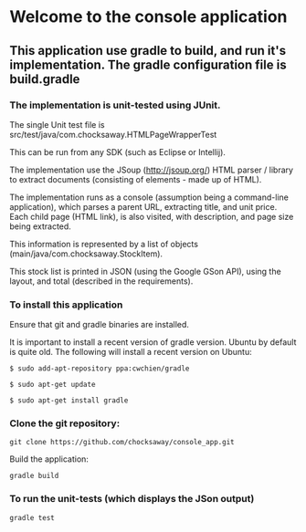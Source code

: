 # Welcome to the console application

## This application use gradle to build, and run it's implementation.  The gradle configuration file is build.gradle

### The implementation is unit-tested using JUnit.  
The single Unit test file is src/test/java/com.chocksaway.HTMLPageWrapperTest

This can be run from any SDK (such as Eclipse or Intellij).

The implementation use the JSoup (http://jsoup.org/) HTML parser / library to extract documents (consisting of elements - made up of HTML).

The implementation runs as a console (assumption being a command-line application), which parses a parent URL,
extracting title, and unit price.  Each child page (HTML link), is also visited, with description, and page size being extracted.
  
This information is represented by a list of objects (main/java/com.chocksaway.StockItem). 

This stock list is printed in JSON (using the Google GSon API), using the layout, and total (described in the requirements).

### To install this application

Ensure that git and gradle binaries are installed.

It is important to install a recent version of gradle version.  Ubuntu by default is quite old.
The following will install a recent version on Ubuntu:

```
$ sudo add-apt-repository ppa:cwchien/gradle

$ sudo apt-get update

$ sudo apt-get install gradle

```

### Clone the git repository:

    git clone https://github.com/chocksaway/console_app.git
    
Build the application:

    gradle build


### To run the unit-tests (which displays the JSon output)

    gradle test
    
    



 





